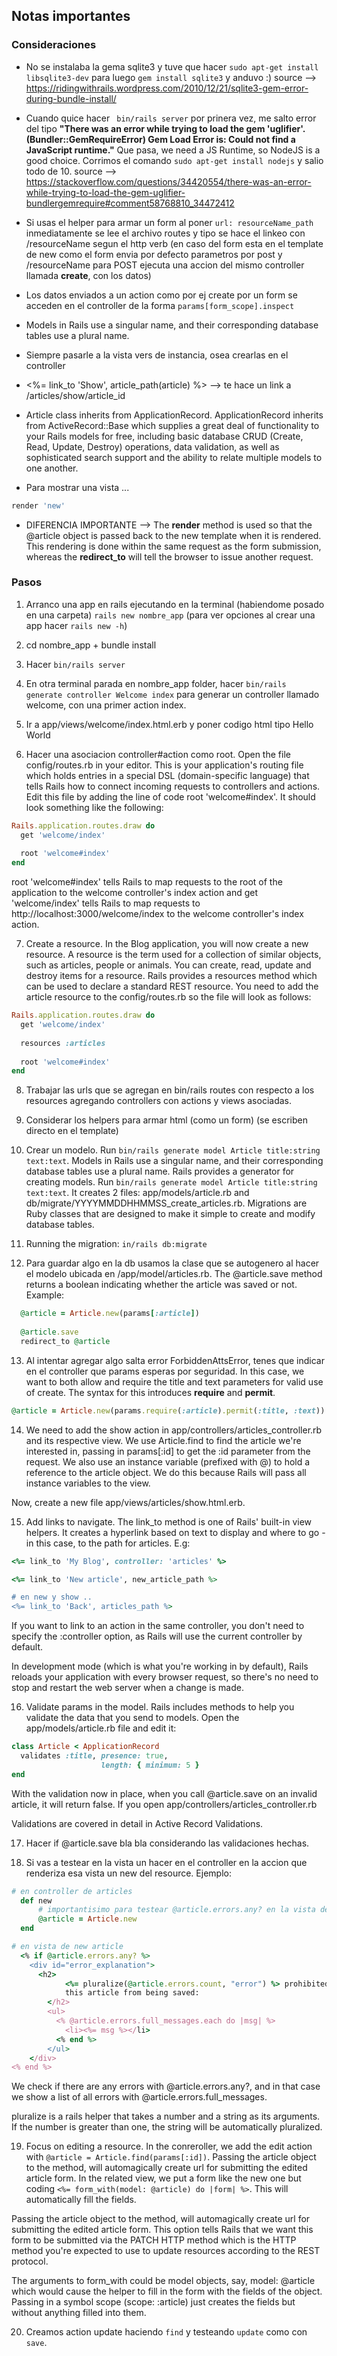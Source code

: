## Notas importantes

### Consideraciones
* No se instalaba la gema sqlite3 y tuve que hacer `sudo apt-get install libsqlite3-dev` para luego `gem install sqlite3` y anduvo :) 
source --> https://ridingwithrails.wordpress.com/2010/12/21/sqlite3-gem-error-during-bundle-install/

* Cuando quice hacer ` bin/rails server` por prinera vez, me salto error del tipo __"There was an error while trying to load the gem 'uglifier'. (Bundler::GemRequireError)
Gem Load Error is: Could not find a JavaScript runtime."__ Que pasa, we need a JS Runtime, so NodeJS is a good choice. Corrimos el comando `sudo apt-get install nodejs` y salio todo de 10.
source --> https://stackoverflow.com/questions/34420554/there-was-an-error-while-trying-to-load-the-gem-uglifier-bundlergemrequire#comment58768810_34472412

* Si usas el helper para armar un form al poner `url: resourceName_path` inmediatamente se lee el archivo routes y tipo se hace el linkeo con /resourceName segun el http verb (en caso del form esta en el template de new como el form envia por defecto parametros por post y /resourceName para POST ejecuta una accion del mismo controller llamada __create__, con los datos)

* Los datos enviados a un action como por ej create por un form se acceden en el controller de la forma `params[form_scope].inspect`

* Models in Rails use a singular name, and their corresponding database tables use a plural name. 

* Siempre pasarle a la vista vers de instancia, osea crearlas en el controller

* <%= link_to 'Show', article_path(article) %> --> te hace un link a /articles/show/article_id

* Article class inherits from ApplicationRecord. ApplicationRecord inherits from ActiveRecord::Base which supplies a great deal of functionality to your Rails models for free, including basic database CRUD (Create, Read, Update, Destroy) operations, data validation, as well as sophisticated search support and the ability to relate multiple models to one another.

* Para mostrar una vista ... 

```ruby 
render 'new'
```

* DIFERENCIA IMPORTANTE --> The **render** method is used so that the @article object is passed back to the new template when it is rendered. This rendering is done within the same request as the form submission, whereas the **redirect_to** will tell the browser to issue another request.

### Pasos
1. Arranco una app en rails ejecutando en la terminal (habiendome posado en una carpeta) `rails new nombre_app` (para ver opciones al crear una app hacer `rails new -h`)

2. cd nombre_app + bundle install

3. Hacer `bin/rails server`

4. En otra terminal parada en nombre_app folder, hacer `bin/rails generate controller Welcome index` para generar un controller llamado welcome, con una primer action index.

5. Ir a app/views/welcome/index.html.erb y poner codigo html tipo Hello World

6. Hacer una asociacion controller#action como root.
Open the file config/routes.rb in your editor. This is your application's routing file which holds entries in a special DSL (domain-specific language) that tells Rails how to connect incoming requests to controllers and actions. Edit this file by adding the line of code root 'welcome#index'. It should look something like the following:
```ruby
Rails.application.routes.draw do
  get 'welcome/index'
 
  root 'welcome#index'
end
```
root 'welcome#index' tells Rails to map requests to the root of the application to the welcome controller's index action and get 'welcome/index' tells Rails to map requests to http://localhost:3000/welcome/index to the welcome controller's index action. 

7. Create a resource. 
In the Blog application, you will now create a new resource. A resource is the term used for a collection of similar objects, such as articles, people or animals. You can create, read, update and destroy items for a resource.
Rails provides a resources method which can be used to declare a standard REST resource. You need to add the article resource to the config/routes.rb so the file will look as follows:
```ruby
Rails.application.routes.draw do
  get 'welcome/index'
 
  resources :articles
 
  root 'welcome#index'
end
```
8. Trabajar las urls que se agregan en bin/rails routes con respecto a los resources agregando controllers con actions y views asociadas.

9. Considerar los helpers para armar html (como un form) (se escriben directo en el template)

10. Crear un modelo.
Run `bin/rails generate model Article title:string text:text`.
Models in Rails use a singular name, and their corresponding database tables use a plural name. Rails provides a generator for creating models. Run `bin/rails generate model Article title:string text:text`. It creates 2 files: app/models/article.rb and db/migrate/YYYYMMDDHHMMSS_create_articles.rb. 
Migrations are Ruby classes that are designed to make it simple to create and modify database tables.

11. Running the migration: `in/rails db:migrate`

12. Para guardar algo en la db usamos la clase que se autogenero al hacer el modelo ubicada en /app/model/articles.rb. The @article.save method returns a boolean indicating whether the article was saved or not. Example:
```ruby
  @article = Article.new(params[:article])
 
  @article.save
  redirect_to @article
```

13. Al intentar agregar algo salta error ForbiddenAttsError, tenes que indicar en el controller que params esperas por seguridad. In this case, we want to both allow and require the title and text parameters for valid use of create. The syntax for this introduces **require** and **permit**.
```ruby
@article = Article.new(params.require(:article).permit(:title, :text))
```
14. We need to add the show action in app/controllers/articles_controller.rb and its respective view.
We use Article.find to find the article we're interested in, passing in params[:id] to get the :id parameter from the request. We also use an instance variable (prefixed with @) to hold a reference to the article object. We do this because Rails will pass all instance variables to the view.

Now, create a new file app/views/articles/show.html.erb.

15. Add links to navigate.
The link_to method is one of Rails' built-in view helpers. It creates a hyperlink based on text to display and where to go - in this case, to the path for articles. E.g:

```ruby
<%= link_to 'My Blog', controller: 'articles' %>

<%= link_to 'New article', new_article_path %>

# en new y show ..
<%= link_to 'Back', articles_path %>

```
If you want to link to an action in the same controller, you don't need to specify the :controller option, as Rails will use the current controller by default.

In development mode (which is what you're working in by default), Rails reloads your application with every browser request, so there's no need to stop and restart the web server when a change is made.

16. Validate params in the model.
Rails includes methods to help you validate the data that you send to models. Open the app/models/article.rb file and edit it:
```ruby
class Article < ApplicationRecord
  validates :title, presence: true,
                    length: { minimum: 5 }
end
```
With the validation now in place, when you call @article.save on an invalid article, it will return false. If you open app/controllers/articles_controller.rb

Validations are covered in detail in Active Record Validations.


17. Hacer if @article.save bla bla considerando las validaciones hechas.

18. Si vas a testear en la vista un hacer en el controller en la accion que renderiza esa vista un new del resource. Ejemplo:

```ruby
# en controller de articles
  def new
      # importantisimo para testear @article.errors.any? en la vista del new
      @article = Article.new
  end
```

```ruby
# en vista de new article
  <% if @article.errors.any? %>
    <div id="error_explanation">
      <h2>
            <%= pluralize(@article.errors.count, "error") %> prohibited
            this article from being saved:
        </h2>
        <ul>
          <% @article.errors.full_messages.each do |msg| %>
            <li><%= msg %></li>
          <% end %>
        </ul>
    </div>
<% end %>
```

We check if there are any errors with @article.errors.any?, and in that case we show a list of all errors with @article.errors.full_messages.

pluralize is a rails helper that takes a number and a string as its arguments. If the number is greater than one, the string will be automatically pluralized.

19. Focus on editing a resource.
In the conreroller, we add the edit action with `@article = Article.find(params[:id])`. Passing the article object to the method, will automagically create url for submitting the edited article form. 
In the related view, we put a form like the new one but coding `<%= form_with(model: @article) do |form| %>`. This will automatically fill the fields.

Passing the article object to the method, will automagically create url for submitting the edited article form. This option tells Rails that we want this form to be submitted via the PATCH HTTP method which is the HTTP method you're expected to use to update resources according to the REST protocol.

The arguments to form_with could be model objects, say, model: @article which would cause the helper to fill in the form with the fields of the object. Passing in a symbol scope (scope: :article) just creates the fields but without anything filled into them.

20. Creamos action update haciendo `find` y testeando `update` como con `save`.